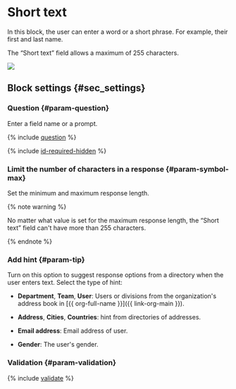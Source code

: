 # Short text

In this block, the user can enter a word or a short phrase. For example, their first and last name.

The <q>Short text</q> field allows a maximum of 255 characters.

![](../../_assets/forms/tutorial-short-text.gif)


## Block settings {#sec_settings}

### Question {#param-question}

Enter a field name or a prompt.

{% include [question](../../_includes/forms/question.md) %}

{% include [id-required-hidden](../../_includes/forms/id-required-hidden.md) %}

### Limit the number of characters in a response {#param-symbol-max}

Set the minimum and maximum response length.

{% note warning %}

No matter what value is set for the maximum response length, the <q>Short text</q> field can't have more than 255 characters.

{% endnote %}

### Add hint {#param-tip}

Turn on this option to suggest response options from a directory when the user enters text. Select the type of hint:


- **Department**, **Team**, **User**: Users or divisions from the organization's address book in [{{ org-full-name }}]({{ link-org-main }}).


- **Address**, **Cities**, **Countries**: hint from directories of addresses.

- **Email address**: Email address of user.

- **Gender**: The user's gender.

### Validation {#param-validation}

{% include [validate](../../_includes/forms/validate.md) %}